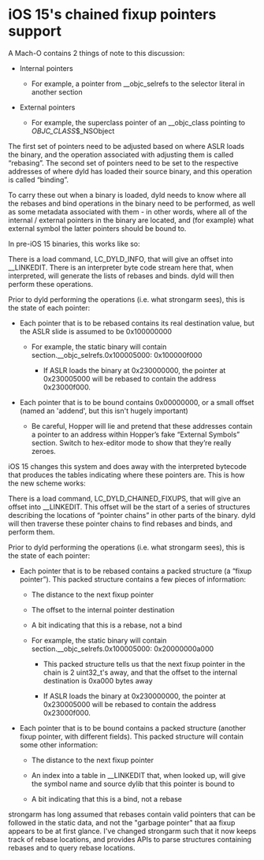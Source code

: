 # iOS 15's chained fixup pointers support

A Mach-O contains 2 things of note to this discussion:

* Internal pointers

  * For example, a pointer from __objc_selrefs to the selector literal in another section

* External pointers

  * For example, the superclass pointer of an __objc_class pointing to _OBJC_CLASS_$_NSObject

The first set of pointers need to be adjusted based on where ASLR loads the binary, and the operation associated with adjusting them is called “rebasing”. The second set of pointers need to be set to the respective addresses of where dyld has loaded their source binary, and this operation is called “binding”.

To carry these out when a binary is loaded, dyld needs to know where all the rebases and bind operations in the binary need to be performed, as well as some metadata associated with them - in other words, where all of the internal / external pointers in the binary are located, and (for example) what external symbol the latter pointers should be bound to.

In pre-iOS 15 binaries, this works like so:

There is a load command, LC_DYLD_INFO, that will give an offset into __LINKEDIT. There is an interpreter byte code stream here that, when interpreted, will generate the lists of rebases and binds. dyld will then perform these operations.

Prior to dyld performing the operations (i.e. what strongarm sees), this is the state of each pointer:

* Each pointer that is to be rebased contains its real destination value, but the ASLR slide is assumed to be 0x100000000 
  
  * For example, the static binary will contain section.__objc_selrefs.0x100005000: 0x100000f000

    * If ASLR loads the binary at 0x230000000, the pointer at 0x230005000 will be rebased to contain the address 0x23000f000.

* Each pointer that is to be bound contains 0x00000000, or a small offset (named an 'addend', but this isn't hugely important)

  * Be careful, Hopper will lie and pretend that these addresses contain a pointer to an address within Hopper’s fake “External Symbols” section. Switch to hex-editor mode to show that they’re really zeroes.

iOS 15 changes this system and does away with the interpreted bytecode that produces the tables indicating where these pointers are. This is how the new scheme works:

There is a load command, LC_DYLD_CHAINED_FIXUPS, that will give an offset into __LINKEDIT. This offset will be the start of a series of structures describing the locations of “pointer chains” in other parts of the binary. dyld will then traverse these pointer chains to find rebases and binds, and perform them.

Prior to dyld performing the operations (i.e. what strongarm sees), this is the state of each pointer:

* Each pointer that is to be rebased contains a packed structure (a “fixup pointer”). This packed structure contains a few pieces of information:

    * The distance to the next fixup pointer

    * The offset to the internal pointer destination

    * A bit indicating that this is a rebase, not a bind

    * For example, the static binary will contain section.__objc_selrefs.0x100005000: 0x20000000a000

      * This packed structure tells us that the next fixup pointer in the chain is 2 uint32_t's away, and that the offset to the internal destination is 0xa000 bytes away

      * If ASLR loads the binary at 0x230000000, the pointer at 0x230005000 will be rebased to contain the address 0x23000f000.

* Each pointer that is to be bound contains a packed structure (another fixup pointer, with different fields). This packed structure will contain some other information:

    * The distance to the next fixup pointer

    * An index into a table in __LINKEDIT that, when looked up, will give the symbol name and source dylib that this pointer is bound to

    * A bit indicating that this is a bind, not a rebase

strongarm has long assumed that rebases contain valid pointers that can be followed in the static data, and not the "garbage pointer" that aa fixup appears to be at first glance. I've changed strongarm such that it now keeps track of rebase locations, and provides APIs to parse structures containing rebases and to query rebase locations.
